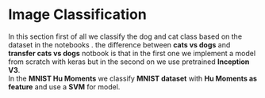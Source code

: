 # Image Classification
In this section first of all we classify the dog and cat class based on the dataset in the notebooks . the difference between **cats vs dogs** and **transfer cats vs dogs** notbook is that in the first one we implement a model from scratch with keras but in the second on we use pretrained **Inception V3**.\
In the **MNIST Hu Moments** we classify **MNIST dataset** with **Hu Moments as feature** and use a **SVM** for model. 
